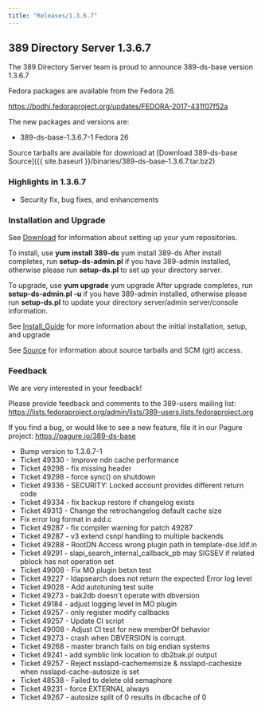 ```yaml
---
title: "Releases/1.3.6.7"
---
```

389 Directory Server 1.3.6.7
-----------------------------

The 389 Directory Server team is proud to announce 389-ds-base version 1.3.6.7

Fedora packages are available from the Fedora 26.

https://bodhi.fedoraproject.org/updates/FEDORA-2017-431f07f52a

The new packages and versions are:

-   389-ds-base-1.3.6.7-1  Fedora 26

Source tarballs are available for download at [Download 389-ds-base Source]({{ site.baseurl }}/binaries/389-ds-base-1.3.6.7.tar.bz2)

### Highlights in 1.3.6.7

- Security fix, bug fixes, and enhancements

### Installation and Upgrade 
See [Download](../download.html) for information about setting up your yum repositories.

To install, use **yum install 389-ds** yum install 389-ds After install completes, run **setup-ds-admin.pl** if you have 389-admin installed, otherwise please run **setup-ds.pl** to set up your directory server.

To upgrade, use **yum upgrade** yum upgrade After upgrade completes, run **setup-ds-admin.pl -u** if you have 389-admin installed, otherwise please run **setup-ds.pl** to update your directory server/admin server/console information.

See [Install\_Guide](../legacy/install-guide.html) for more information about the initial installation, setup, and upgrade

See [Source](../development/source.html) for information about source tarballs and SCM (git) access.

### Feedback

We are very interested in your feedback!

Please provide feedback and comments to the 389-users mailing list: <https://lists.fedoraproject.org/admin/lists/389-users.lists.fedoraproject.org>

If you find a bug, or would like to see a new feature, file it in our Pagure project: <https://pagure.io/389-ds-base>

- Bump version to 1.3.6.7-1
- Ticket 49330 - Improve ndn cache performance
- Ticket 49298 - fix missing header
- Ticket 49298 - force sync() on shutdown
- Ticket 49336 - SECURITY: Locked account provides different return code
- Ticket 49334 - fix backup restore if changelog exists
- Ticket 49313 - Change the retrochangelog default cache size
- Fix error log format in add.c
- Ticket 49287 - fix compiler warning for patch 49287
- Ticket 49287 - v3 extend csnpl handling to multiple backends
- Ticket 49288 - RootDN Access wrong plugin path in template-dse.ldif.in
- Ticket 49291 - slapi_search_internal_callback_pb may SIGSEV if related pblock has not operation set
- Ticket 49008 - Fix MO plugin betxn test
- Ticket 49227 - ldapsearch does not return the expected Error log level
- Ticket 49028 - Add autotuning test suite
- Ticket 49273 - bak2db doesn't operate with dbversion
- Ticket 49184 - adjust logging level in MO plugin
- Ticket 49257 - only register modify callbacks
- Ticket 49257 - Update CI script
- Ticket 49008 - Adjust CI test for new memberOf behavior
- Ticket 49273 - crash when DBVERSION is corrupt.
- Ticket 49268 - master branch fails on big endian systems
- Ticket 49241 - add symblic link location to db2bak.pl output
- Ticket 49257 - Reject nsslapd-cachememsize & nsslapd-cachesize when nsslapd-cache-autosize is set
- Ticket 48538 - Failed to delete old semaphore
- Ticket 49231 - force EXTERNAL always
- Ticket 49267 - autosize split of 0 results in dbcache of 0


